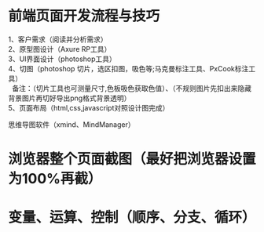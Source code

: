 # 前端页面开发流程与技巧 

1、客户需求（阅读并分析需求）  
2、原型图设计（Axure RP工具）  
3、UI界面设计（photoshop工具）  
4、切图（photoshop 切片，选区扣图，吸色等;马克曼标注工具、PxCook标注工具）  
   备注：（切片工具也可测量尺寸,色板吸色获取色值）、（不规则图片先扣出来隐藏背景图片再切好导出png格式背景透明）  
5、页面布局（html,css,javascript对照设计图完成）  

思维导图软件（xmind、MindManager）

# 浏览器整个页面截图（最好把浏览器设置为100%再截） 

# 变量、运算、控制（顺序、分支、循环）
